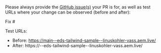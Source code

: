 Please always provide the [GitHub issue(s)](../issues) your PR is for, as well as test URLs where your change can be observed (before and after):

Fix #<gh-issue-id>

Test URLs:
- Before: https://main--eds-tailwind-sample--linuskohler-vass.aem.live/
- After: https://<branch>--eds-tailwind-sample--linuskohler-vass.aem.live/

